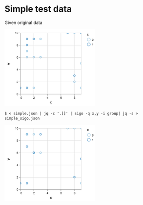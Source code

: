 # Simple test data

Given original data

![original](simple.png)

```console
$ < simple.json | jq -c '.[]' | sigo -q x,y -i group| jq -s > simple_sigo.json
```

![masked](simple-sigo.png)
